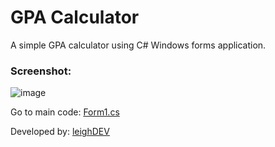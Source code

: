 # GPA Calculator
A simple GPA calculator using C# Windows forms application.

### Screenshot:
![image](https://user-images.githubusercontent.com/100475303/162931052-f22f8407-000a-4aa8-bc91-05128c3f0b5a.png)


Go to main code: [Form1.cs](https://github.com/leighDEV/gpa-calculator-winforms/blob/main/gpa-calculator-winforms/Form1.cs)

Developed by: [leighDEV](https://github.com/leighDEV)
